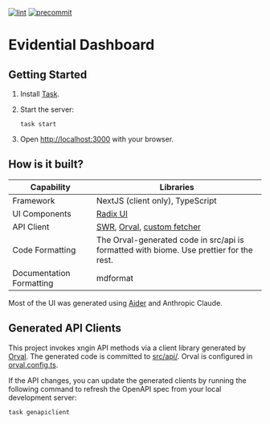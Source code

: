 [![lint](https://github.com/agency-fund/xngin-dash/actions/workflows/lint.yaml/badge.svg?branch=main)](https://github.com/agency-fund/xngin-dash/actions/workflows/lint.yaml)
[![precommit](https://github.com/agency-fund/xngin-dash/actions/workflows/precommit.yaml/badge.svg?branch=main)](https://github.com/agency-fund/xngin-dash/actions/workflows/precommit.yaml)

# Evidential Dashboard

## Getting Started

1. Install [Task](https://taskfile.dev/).

1. Start the server:

   ```shell
   task start
   ```

1. Open [http://localhost:3000](http://localhost:3000) with your browser.

## How is it built?

| Capability               | Libraries                                                                                                                     |
| ------------------------ | ----------------------------------------------------------------------------------------------------------------------------- |
| Framework                | NextJS (client only), TypeScript                                                                                              |
| UI Components            | [Radix UI](https://www.radix-ui.com/)                                                                                         |
| API Client               | [SWR](https://swr.vercel.app/), [Orval](https://github.com/orval-labs/orval), [custom fetcher](./src/services/orval-fetch.ts) |
| Code Formatting          | The Orval-generated code in src/api is formatted with biome. Use prettier for the rest.                                       |
| Documentation Formatting | mdformat                                                                                                                      |

Most of the UI was generated using [Aider](https://aider.chat/) and Anthropic Claude.

## Generated API Clients

This project invokes xngin API methods via a client library generated by [Orval](https://github.com/orval-labs/orval).
The generated code is committed to [src/api/](src/api/). Orval is configured in [orval.config.ts](./orval.config.ts).

If the API changes, you can update the generated clients by running the following command to refresh the OpenAPI spec
from your local development server:

```bash
task genapiclient
```

